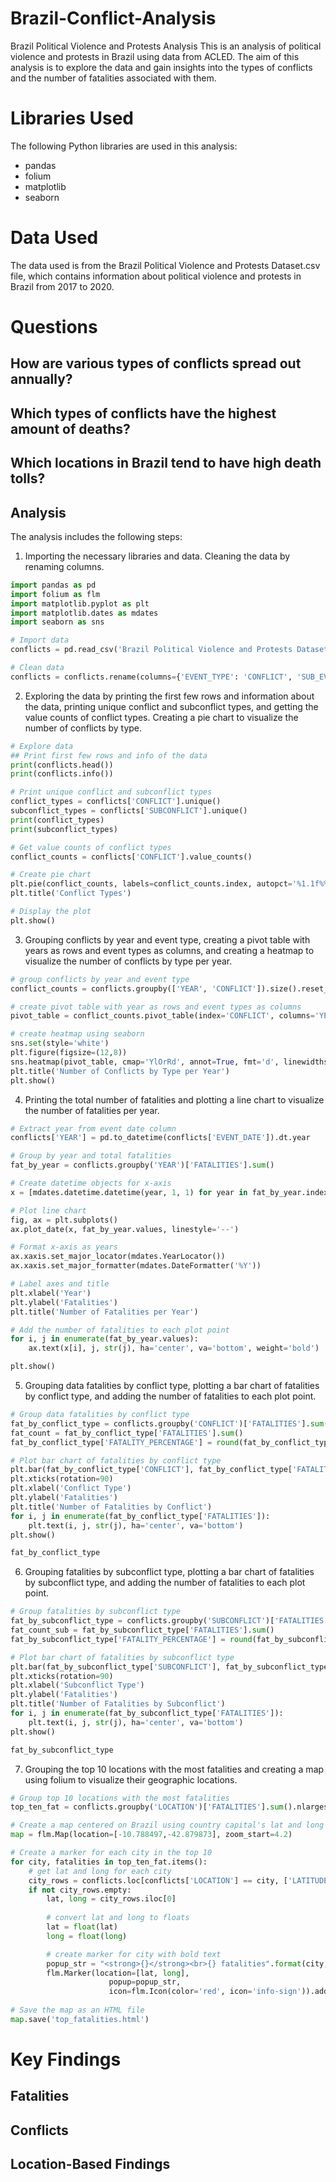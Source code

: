 # Brazil-Conflict-Analysis

Brazil Political Violence and Protests Analysis
This is an analysis of political violence and protests in Brazil using data from ACLED. The aim of this analysis is to explore the data and gain insights into the types of conflicts and the number of fatalities associated with them.

# Libraries Used
The following Python libraries are used in this analysis:

* pandas
* folium
* matplotlib
* seaborn


# Data Used
The data used is from the Brazil Political Violence and Protests Dataset.csv file, which contains information about political violence and protests in Brazil from 2017 to 2020.


# Questions

## How are various types of conflicts spread out annually?

## 

## Which types of conflicts have the highest amount of deaths?

## Which locations in Brazil tend to have high death tolls?



## Analysis
The analysis includes the following steps:

1. Importing the necessary libraries and data.
Cleaning the data by renaming columns.

```python
import pandas as pd
import folium as flm
import matplotlib.pyplot as plt
import matplotlib.dates as mdates
import seaborn as sns
```

```python
# Import data
conflicts = pd.read_csv('Brazil Political Violence and Protests Dataset.csv')

# Clean data
conflicts = conflicts.rename(columns={'EVENT_TYPE': 'CONFLICT', 'SUB_EVENT_TYPE': 'SUBCONFLICT'})
```

2. Exploring the data by printing the first few rows and information about the data, printing unique conflict and subconflict types, and getting the value counts of conflict types.
Creating a pie chart to visualize the number of conflicts by type.

```python
# Explore data
## Print first few rows and info of the data
print(conflicts.head())
print(conflicts.info())
```

```python
# Print unique conflict and subconflict types
conflict_types = conflicts['CONFLICT'].unique()
subconflict_types = conflicts['SUBCONFLICT'].unique()
print(conflict_types)
print(subconflict_types)
```

```python
# Get value counts of conflict types
conflict_counts = conflicts['CONFLICT'].value_counts()

# Create pie chart
plt.pie(conflict_counts, labels=conflict_counts.index, autopct='%1.1f%%')
plt.title('Conflict Types')

# Display the plot
plt.show()
```

3. Grouping conflicts by year and event type, creating a pivot table with years as rows and event types as columns, and creating a heatmap to visualize the number of conflicts by type per year.

```python
# group conflicts by year and event type
conflict_counts = conflicts.groupby(['YEAR', 'CONFLICT']).size().reset_index(name='COUNT')

# create pivot table with year as rows and event types as columns
pivot_table = conflict_counts.pivot_table(index='CONFLICT', columns='YEAR', values='COUNT', aggfunc='sum')

# create heatmap using seaborn
sns.set(style='white')
plt.figure(figsize=(12,8))
sns.heatmap(pivot_table, cmap='YlOrRd', annot=True, fmt='d', linewidths=.5)
plt.title('Number of Conflicts by Type per Year')
plt.show()
```

4. Printing the total number of fatalities and plotting a line chart to visualize the number of fatalities per year.

```python
# Extract year from event date column
conflicts['YEAR'] = pd.to_datetime(conflicts['EVENT_DATE']).dt.year

# Group by year and total fatalities
fat_by_year = conflicts.groupby('YEAR')['FATALITIES'].sum()

# Create datetime objects for x-axis
x = [mdates.datetime.datetime(year, 1, 1) for year in fat_by_year.index]

# Plot line chart
fig, ax = plt.subplots()
ax.plot_date(x, fat_by_year.values, linestyle='--')

# Format x-axis as years
ax.xaxis.set_major_locator(mdates.YearLocator())
ax.xaxis.set_major_formatter(mdates.DateFormatter('%Y'))

# Label axes and title
plt.xlabel('Year')
plt.ylabel('Fatalities')
plt.title('Number of Fatalities per Year')

# Add the number of fatalities to each plot point
for i, j in enumerate(fat_by_year.values):
    ax.text(x[i], j, str(j), ha='center', va='bottom', weight='bold')

plt.show()
```

5. Grouping data fatalities by conflict type, plotting a bar chart of fatalities by conflict type, and adding the number of fatalities to each plot point.

```python
# Group data fatalities by conflict type
fat_by_conflict_type = conflicts.groupby('CONFLICT')['FATALITIES'].sum().reset_index()
fat_count = fat_by_conflict_type['FATALITIES'].sum()
fat_by_conflict_type['FATALITY_PERCENTAGE'] = round(fat_by_conflict_type['FATALITIES'] / fat_count * 100, 2).astype(str) + '%'

# Plot bar chart of fatalities by conflict type
plt.bar(fat_by_conflict_type['CONFLICT'], fat_by_conflict_type['FATALITIES'])
plt.xticks(rotation=90)
plt.xlabel('Conflict Type')
plt.ylabel('Fatalities')
plt.title('Number of Fatalities by Conflict')
for i, j in enumerate(fat_by_conflict_type['FATALITIES']):
    plt.text(i, j, str(j), ha='center', va='bottom')
plt.show()

fat_by_conflict_type
```

6. Grouping fatalities by subconflict type, plotting a bar chart of fatalities by subconflict type, and adding the number of fatalities to each plot point.

```python
# Group fatalities by subconflict type
fat_by_subconflict_type = conflicts.groupby('SUBCONFLICT')['FATALITIES'].sum().reset_index()
fat_count_sub = fat_by_subconflict_type['FATALITIES'].sum()
fat_by_subconflict_type['FATALITY_PERCENTAGE'] = round(fat_by_subconflict_type['FATALITIES'] / fat_count_sub * 100, 2).astype(str) + '%'

# Plot bar chart of fatalities by subconflict type
plt.bar(fat_by_subconflict_type['SUBCONFLICT'], fat_by_subconflict_type['FATALITIES'])
plt.xticks(rotation=90)
plt.xlabel('Subconflict Type')
plt.ylabel('Fatalities')
plt.title('Number of Fatalities by Subconflict')
for i, j in enumerate(fat_by_subconflict_type['FATALITIES']):
    plt.text(i, j, str(j), ha='center', va='bottom')
plt.show()

fat_by_subconflict_type
```

7. Grouping the top 10 locations with the most fatalities and creating a map using folium to visualize their geographic locations.

```python
# Group top 10 locations with the most fatalities
top_ten_fat = conflicts.groupby('LOCATION')['FATALITIES'].sum().nlargest(10)  

# Create a map centered on Brazil using country capital's lat and long
map = flm.Map(location=[-10.788497,-42.879873], zoom_start=4.2)

# Create a marker for each city in the top 10
for city, fatalities in top_ten_fat.items():
    # get lat and long for each city
    city_rows = conflicts.loc[conflicts['LOCATION'] == city, ['LATITUDE', 'LONGITUDE']]
    if not city_rows.empty:
        lat, long = city_rows.iloc[0]
        
        # convert lat and long to floats
        lat = float(lat)
        long = float(long)

        # create marker for city with bold text
        popup_str = "<strong>{}</strong><br>{} fatalities".format(city, fatalities)
        flm.Marker(location=[lat, long],
                      popup=popup_str,
                      icon=flm.Icon(color='red', icon='info-sign')).add_to(map)
    
# Save the map as an HTML file
map.save('top_fatalities.html')
```

# Key Findings

## Fatalities

## Conflicts

## Location-Based Findings

